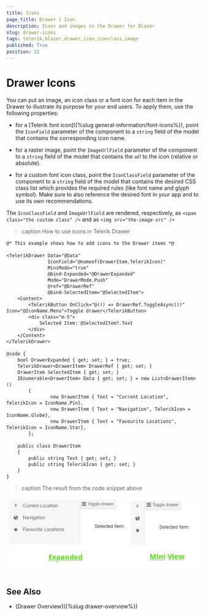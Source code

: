 ```yaml
---
title: Icons
page_title: Drawer | Icon
description: Icons and images in the Drawer for Blazor
slug: drawer-icons
tags: telerik,blazor,drawer,icon,iconclass,image
published: True
position: 22
---
```


# Drawer Icons

You can put an image, an icon class or a font icon for each item in the Drawer to illustrate its purpose for your end users. To apply them, use the following properties:

* for a [Telerik font icon]({%slug general-information/font-icons%}), point the `IconField` parameter of the component to a `string` field of the model that contains the corresponding icon name.

* for a raster image, point the `ImageUrlField` parameter of the component to a `string` field of the model that contains the url to the icon (relative or absolute).

* for a custom font icon class, point the `IconClassField` parameter of the component to a `string` field of the model that contains the desired CSS class list which provides the required rules (like font name and glyph symbol). Make sure to also reference the desired font in your app and to use its own recommendations.

The `IconClassField` and `ImageUrlField` are rendered, respectively, as `<span class="the custom class" />` and as `<img src="the-image-src" />`

>caption How to use icons in Telerik Drawer

````CSHTML
@* This example shows how to add icons to the Drawer items *@

<TelerikDrawer Data="@Data"
               IconField="@nameof(DrawerItem.TelerikIcon)"
               MiniMode="true"
               @bind-Expanded="@DrawerExpanded"
               Mode="DrawerMode.Push"
               @ref="@DrawerRef"
               @bind-SelectedItem="@SelectedItem">
    <Content>
        <TelerikButton OnClick="@(() => DrawerRef.ToggleAsync())" Icon="@IconName.Menu">Toggle drawer</TelerikButton>
        <div class="m-5">
            Selected Item: @SelectedItem?.Text
        </div>
    </Content>
</TelerikDrawer>

@code {
    bool DrawerExpanded { get; set; } = true;
    TelerikDrawer<DrawerItem> DrawerRef { get; set; }
    DrawerItem SelectedItem { get; set; }
    IEnumerable<DrawerItem> Data { get; set; } = new List<DrawerItem>()
        {
                new DrawerItem { Text = "Current Location", TelerikIcon = IconName.Pin},
                new DrawerItem { Text = "Navigation", TelerikIcon = IconName.Globe},
                new DrawerItem { Text = "Favourite Locations", TelerikIcon = IconName.Star},
        };

    public class DrawerItem
    {
        public string Text { get; set; }
        public string TelerikIcon { get; set; }
    }
}
````

>caption The result from the code snippet above

![icons](images/drawer-icons.png)



## See Also

  * [Drawer Overview]({%slug drawer-overview%})
